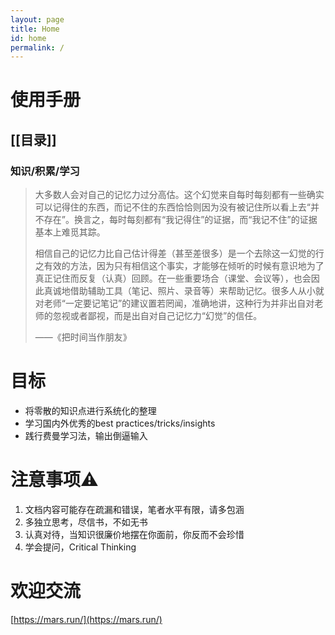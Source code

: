 ```yaml
---
layout: page
title: Home
id: home
permalink: /
---
```

# 使用手册

## [[目录]]

### **知识/积累/学习**
> 大多数人会对自己的记忆力过分高估。这个幻觉来自每时每刻都有一些确实可以记得住的东西，而记不住的东西恰恰则因为没有被记住所以看上去“并不存在”。换言之，每时每刻都有“我记得住”的证据，而“我记不住”的证据基本上难觅其踪。  
> 
>
> 相信自己的记忆力比自己估计得差（甚至差很多）是一个去除这一幻觉的行之有效的方法，因为只有相信这个事实，才能够在倾听的时候有意识地为了真正记住而反复（认真）回顾。在一些重要场合（课堂、会议等），也会因此真诚地借助辅助工具（笔记、照片、录音等）来帮助记忆。很多人从小就对老师“一定要记笔记”的建议置若罔闻，准确地讲，这种行为并非出自对老师的忽视或者鄙视，而是出自对自己记忆力“幻觉”的信任。  
> 
> 
> ——《把时间当作朋友》

# 目标
- 将零散的知识点进行系统化的整理
- 学习国内外优秀的best practices/tricks/insights
- 践行费曼学习法，输出倒逼输入

# 注意事项⚠️
1.  文档内容可能存在疏漏和错误，笔者水平有限，请多包涵
2.  多独立思考，尽信书，不如无书
3.  认真对待，当知识很廉价地摆在你面前，你反而不会珍惜
4.  学会提问，Critical Thinking

# 欢迎交流
[https://mars.run/](https://mars.run/)
